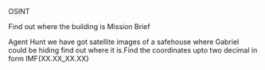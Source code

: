 OSINT

Find out where the building is
Mission Brief

Agent Hunt we have got satellite images of a safehouse where Gabriel could be hiding find out where it is.Find the coordinates upto two decimal in form IMF{XX.XX_XX.XX}
